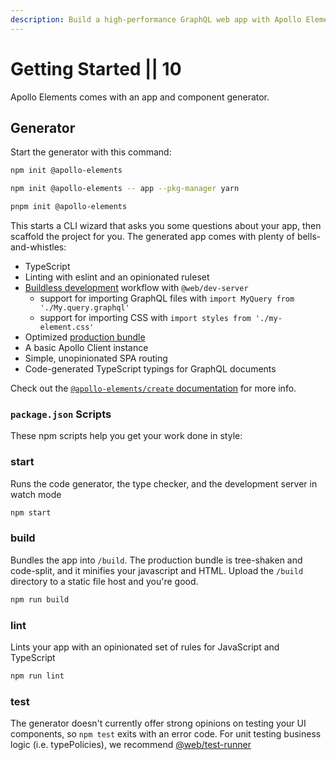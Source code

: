 ```yaml
---
description: Build a high-performance GraphQL web app with Apollo Elements
---
```


# Getting Started || 10

Apollo Elements comes with an app and component generator.

## Generator

Start the generator with this command:

<code-tabs collection="package-managers" default-tab="npm">

```bash tab npm
npm init @apollo-elements
```

```bash tab yarn
npm init @apollo-elements -- app --pkg-manager yarn
```

```bash tab pnpm
pnpm init @apollo-elements
```

</code-tabs>

This starts a CLI wizard that asks you some questions about your app, then scaffold the project for you. The generated app comes with plenty of bells-and-whistles:

- TypeScript
- Linting with eslint and an opinionated ruleset
- [Buildless development](./buildless-development.md) workflow with `@web/dev-server`
  - support for importing GraphQL files with `import MyQuery from './My.query.graphql'`
  - support for importing CSS with `import styles from './my-element.css'`
- Optimized [production bundle](./building-for-production.md)
- A basic Apollo Client instance
- Simple, unopinionated SPA routing
- Code-generated TypeScript typings for GraphQL documents

Check out the [`@apollo-elements/create` documentation](/api/create/) for more info.

### `package.json` Scripts

These npm scripts help you get your work done in style:

### start

Runs the code generator, the type checker, and the development server in watch mode

```bash copy
npm start
```

### build

Bundles the app into `/build`. The production bundle is tree-shaken and code-split, and it minifies your javascript and HTML. Upload the `/build` directory to a static file host and you're good.

```bash copy
npm run build
```

### lint

Lints your app with an opinionated set of rules for JavaScript and TypeScript

```bash copy
npm run lint
```

### test

The generator doesn't currently offer strong opinions on testing your UI components, so `npm test` exits with an error code. For unit testing business logic (i.e. typePolicies), we recommend [@web/test-runner](https://modern-web.dev/guides/test-runner/getting-started/)

